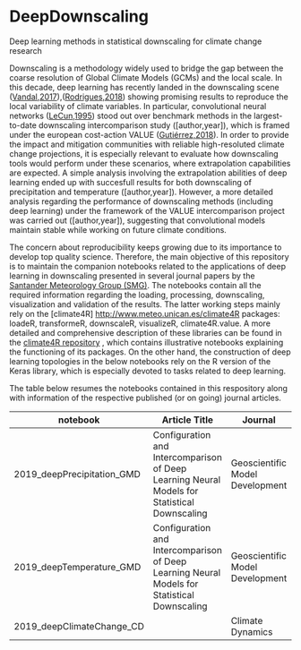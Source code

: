 # DeepDownscaling
Deep learning methods in statistical downscaling for climate change research

Downscaling is a methodology widely used to bridge the gap between the coarse resolution of Global Climate Models (GCMs) and the local scale. In this decade, deep learning has recently landed in the downscaling scene ([Vandal,2017](http://delivery.acm.org/10.1145/3100000/3098004/p1663-vandal.pdf?ip=193.144.210.92&id=3098004&acc=ACTIVE%20SERVICE&key=DD1EC5BCF38B3699%2E7E2EC88036375C9D%2E4D4702B0C3E38B35%2E4D4702B0C3E38B35&__acm__=1568215237_3e6de1805cae418d3adc967d411aeb3a)),([Rodrigues,2018](https://ieeexplore.ieee.org/stamp/stamp.jsp?tp=&arnumber=8588749)) showing promising results to reproduce the local variability of climate variables. In particular, convolutional neural networks ([LeCun,1995](https://www.researchgate.net/profile/Yann_Lecun/publication/2453996_Convolutional_Networks_for_Images_Speech_and_Time-Series/links/0deec519dfa2325502000000.pdf)) stood out over benchmark methods in the largest-to-date downscaling intercomparison study ([author,year]), which is framed under the european cost-action VALUE ([Gutiérrez,2018](https://rmets.onlinelibrary.wiley.com/doi/epdf/10.1002/joc.5462)). In order to provide the impact and mitigation communities with reliable high-resoluted climate change projections, it is especially relevant to evaluate how downscaling tools would perform under these scenarios, where extrapolation capabilities are expected. A simple analysis involving the extrapolation abilities of deep learning ended up with succesfull results for both downscaling of precipitation and temperature ([author,year]). However, a more detailed analysis regarding the performance of downscaling methods (including deep learning) under the framework of the VALUE intercomparison project was carried out ([author,year]), suggesting that convolutional models maintain stable while working on future climate conditions.

The concern about reproducibility keeps growing due to its importance to develop top quality science. Therefore, the main objective of this repository is to maintain the companion notebooks related to the applications of deep learning in downscaling presented in several journal papers by the [Santander Meteorology Group (SMG)](http://www.meteo.unican.es/en/view/publications). The notebooks contain all the required information regarding the loading, processing, downscaling, visualization and validation of the results. The latter working steps mainly rely on the [climate4R] http://www.meteo.unican.es/climate4R packages: loadeR, transformeR, downscaleR, visualizeR, climate4R.value. A more detailed and comprehensive description of these libraries can be found in the [climate4R repository](https://github.com/SantanderMetGroup/notebooks) , which contains illustrative notebooks explaining the functioning of its packages. On the other hand, the construction of deep learning topologies in the below notebooks rely on the R version of the Keras library, which is especially devoted to tasks related to deep learning.

The table below resumes the notebooks contained in this respository along with information of the respective published (or on going) journal articles.
 
| notebook  | Article Title | Journal | DOI  	
|---|---|---|---
| 2019_deepPrecipitation_GMD | Configuration and Intercomparison of Deep Learning Neural Models for Statistical Downscaling | Geoscientific Model Development |
| 2019_deepTemperature_GMD | Configuration and Intercomparison of Deep Learning Neural Models for Statistical Downscaling | Geoscientific Model Development |
| 2019_deepClimateChange_CD |  | Climate Dynamics | 
